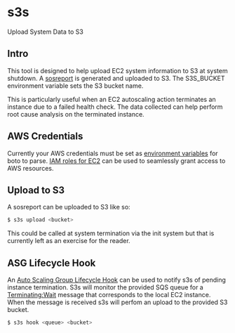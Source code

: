 s3s
===

Upload System Data to S3

Intro
-----

This tool is designed to help upload EC2 system information to S3 at system shutdown.  A [sosreport](https://github.com/sosreport/sos) is generated and uploaded to S3.  The S3S_BUCKET environment variable sets the S3 bucket name.

This is particularly useful when an EC2 autoscaling action terminates an instance due to a failed health check.  The data collected can help perform root cause analysis on the terminated instance.

AWS Credentials
---------------

Currently your AWS credentials must be set as [environment variables](http://boto.readthedocs.org/en/latest/boto_config_tut.html) for boto to parse.  [IAM roles for EC2](http://docs.aws.amazon.com/AWSEC2/latest/UserGuide/iam-roles-for-amazon-ec2.html) can be used to seamlessly grant access to AWS resources.

Upload to S3
------------

A sosreport can be uploaded to S3 like so:

```bash
$ s3s upload <bucket>
```

This could be called at system termination via the init system but that is currently left as an exercise for the reader.

ASG Lifecycle Hook
------------------

An [Auto Scaling Group Lifecycle Hook](http://docs.aws.amazon.com/AutoScaling/latest/DeveloperGuide/AutoScalingGroupLifecycle.html) can be used to notify s3s of pending instance termination.  S3s will monitor the provided SQS queue for a [Terminating:Wait](http://docs.aws.amazon.com/AutoScaling/latest/DeveloperGuide/AutoScalingGroupLifecycle.html) message that corresponds to the local EC2 instance.  When the message is received s3s will perfom an upload to the provided S3 bucket.

```bash
$ s3s hook <queue> <bucket>
```
